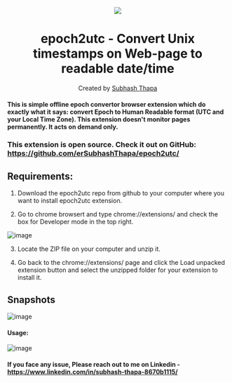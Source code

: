 <div align="center">
<p align="center">
	<img src='https://img.shields.io/badge/-Made%20with%20JavaScript-red'/>
  
# epoch2utc - Convert Unix timestamps on Web-page to readable date/time
Created by <a href="https://www.linkedin.com/in/subhash-thapa-8670b1115/ ">Subhash Thapa</a>
</p>
</div>

#### This is simple offline epoch convertor browser extension which do exactly what it says: convert Epoch to Human Readable format (UTC and your Local Time Zone). This extension doesn't monitor pages permanently. It acts on demand only.

### This extension is open source. Check it out on GitHub: https://github.com/erSubhashThapa/epoch2utc/

## Requirements:
1. Download the epoch2utc repo from github to your computer where you want to install epoch2utc extension.

2. Go to chrome browsert and type chrome://extensions/ and check the box for Developer mode in the top right.

![image](https://user-images.githubusercontent.com/26038756/215324078-9c9ba0ec-60bd-4c3f-ab30-91f4eba33385.png)


3. Locate the ZIP file on your computer and unzip it.

4. Go back to the chrome://extensions/ page and click the Load unpacked extension button and select the unzipped folder for your extension to install it.

## Snapshots 
![image](https://user-images.githubusercontent.com/26038756/215323822-317b7bbb-c834-4b94-bdb2-c4e93d3848ab.png)

#### Usage:
![image](https://user-images.githubusercontent.com/26038756/215324015-44aaa0c1-0698-4d85-b5c0-d08275670f86.png)


#### If you face any issue, Please reach out to me on Linkedin - https://www.linkedin.com/in/subhash-thapa-8670b1115/ 
